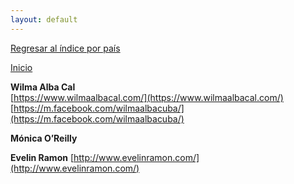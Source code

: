 ```yaml
---
layout: default
---
```


[Regresar al índice por país](./basededatos.html)  

[Inicio](./)  



__Wilma Alba Cal__  
[https://www.wilmaalbacal.com/](https://www.wilmaalbacal.com/)  
[https://m.facebook.com/wilmaalbacuba/](https://m.facebook.com/wilmaalbacuba/)  

__Mónica O’Reilly__

__Evelin Ramon__
[http://www.evelinramon.com/](http://www.evelinramon.com/)  
